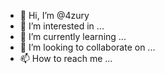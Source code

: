 - 👋 Hi, I’m @4zury
- 👀 I’m interested in ...
- 🌱 I’m currently learning ...
- 💞️ I’m looking to collaborate on ...
- 📫 How to reach me ...

<!---
4zury/4zury is a ✨ special ✨ repository because its `README.md` (this file) appears on your GitHub profile.
You can click the Preview link to take a look at your changes.
--->
